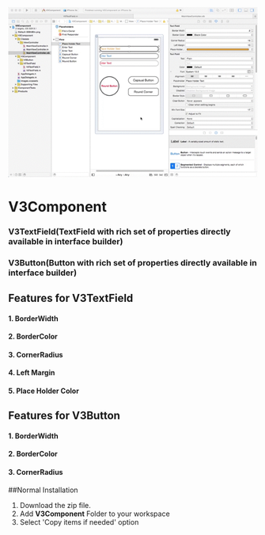 ![image](V3Component.gif)

V3Component
===========
### V3TextField(TextField with rich set of properties directly available in interface builder)
### V3Button(Button with rich set of properties directly available in interface builder)

## Features for V3TextField
####  1.  BorderWidth
####  2.  BorderColor
####  3.  CornerRadius
####  4.  Left Margin
####  5.  Place Holder Color

## Features for V3Button
####  1.  BorderWidth
####  2.  BorderColor
####  3.  CornerRadius


##Normal Installation

  1. Download the zip file. 
  2. Add **V3Component** Folder to your workspace
  3. Select 'Copy items if needed' option

